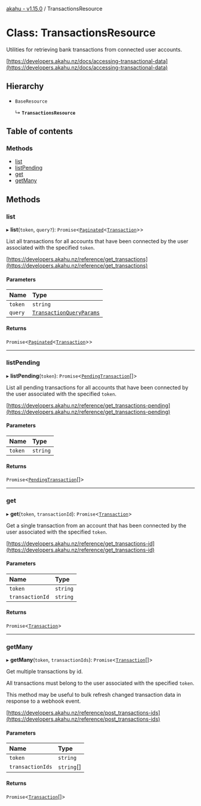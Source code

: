 [akahu - v1.15.0](../README.md) / TransactionsResource

# Class: TransactionsResource

Utilities for retrieving bank transactions from connected user accounts.

[https://developers.akahu.nz/docs/accessing-transactional-data](https://developers.akahu.nz/docs/accessing-transactional-data)

## Hierarchy

- `BaseResource`

  ↳ **`TransactionsResource`**

## Table of contents

### Methods

- [list](TransactionsResource.md#list)
- [listPending](TransactionsResource.md#listpending)
- [get](TransactionsResource.md#get)
- [getMany](TransactionsResource.md#getmany)

## Methods

### list

▸ **list**(`token`, `query?`): `Promise`<[`Paginated`](../README.md#paginated)<[`Transaction`](../README.md#transaction)\>\>

List all transactions for all accounts that have been connected by the user associated with the
specified `token`.

[https://developers.akahu.nz/reference/get_transactions](https://developers.akahu.nz/reference/get_transactions)

#### Parameters

| Name | Type |
| :------ | :------ |
| `token` | `string` |
| `query` | [`TransactionQueryParams`](../README.md#transactionqueryparams) |

#### Returns

`Promise`<[`Paginated`](../README.md#paginated)<[`Transaction`](../README.md#transaction)\>\>

___

### listPending

▸ **listPending**(`token`): `Promise`<[`PendingTransaction`](../README.md#pendingtransaction)[]\>

List all pending transactions for all accounts that have been connected by the user associated with the
specified `token`.

[https://developers.akahu.nz/reference/get_transactions-pending](https://developers.akahu.nz/reference/get_transactions-pending)

#### Parameters

| Name | Type |
| :------ | :------ |
| `token` | `string` |

#### Returns

`Promise`<[`PendingTransaction`](../README.md#pendingtransaction)[]\>

___

### get

▸ **get**(`token`, `transactionId`): `Promise`<[`Transaction`](../README.md#transaction)\>

Get a single transaction from an account that has been connected by the user associated with
the specified `token`.

[https://developers.akahu.nz/reference/get_transactions-id](https://developers.akahu.nz/reference/get_transactions-id)

#### Parameters

| Name | Type |
| :------ | :------ |
| `token` | `string` |
| `transactionId` | `string` |

#### Returns

`Promise`<[`Transaction`](../README.md#transaction)\>

___

### getMany

▸ **getMany**(`token`, `transactionIds`): `Promise`<[`Transaction`](../README.md#transaction)[]\>

Get multiple transactions by id.

All transactions must belong to the user associated with the specified `token`.

This method may be useful to bulk refresh changed transaction data
in response to a webhook event.

[https://developers.akahu.nz/reference/post_transactions-ids](https://developers.akahu.nz/reference/post_transactions-ids)

#### Parameters

| Name | Type |
| :------ | :------ |
| `token` | `string` |
| `transactionIds` | `string`[] |

#### Returns

`Promise`<[`Transaction`](../README.md#transaction)[]\>
